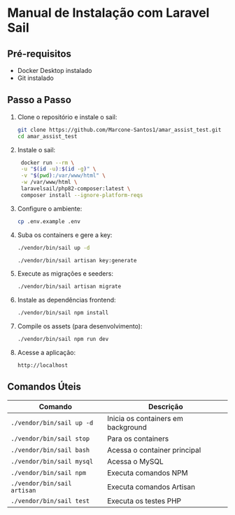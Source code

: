 # Manual de Instalação com Laravel Sail

## Pré-requisitos
- Docker Desktop instalado
- Git instalado

## Passo a Passo

1. Clone o repositório e instale o sail:
   ```bash
   git clone https://github.com/Marcone-Santos1/amar_assist_test.git
   cd amar_assist_test
   ```

2. Instale o sail:
   ```bash
    docker run --rm \
    -u "$(id -u):$(id -g)" \
    -v "$(pwd):/var/www/html" \
    -w /var/www/html \
    laravelsail/php82-composer:latest \
    composer install --ignore-platform-reqs
   ```

3. Configure o ambiente:
   ```bash
   cp .env.example .env
   ```

4. Suba os containers e gere a key:
   ```bash
   ./vendor/bin/sail up -d
   
   ./vendor/bin/sail artisan key:generate
   ```
   
5. Execute as migrações e seeders:
   ```bash
   ./vendor/bin/sail artisan migrate
   ```

6. Instale as dependências frontend:
   ```bash
   ./vendor/bin/sail npm install
   ```

7. Compile os assets (para desenvolvimento):
   ```bash
   ./vendor/bin/sail npm run dev
   ```

8. Acesse a aplicação:
   ```
   http://localhost
   ```

## Comandos Úteis

| Comando                      | Descrição                              |
|------------------------------|----------------------------------------|
| `./vendor/bin/sail up -d`    | Inicia os containers em background     |
| `./vendor/bin/sail stop`     | Para os containers                     |
| `./vendor/bin/sail bash`     | Acessa o container principal           |
| `./vendor/bin/sail mysql`    | Acessa o MySQL                         |
| `./vendor/bin/sail npm`      | Executa comandos NPM                   |
| `./vendor/bin/sail artisan`  | Executa comandos Artisan               |
| `./vendor/bin/sail test`     | Executa os testes PHP                  |
